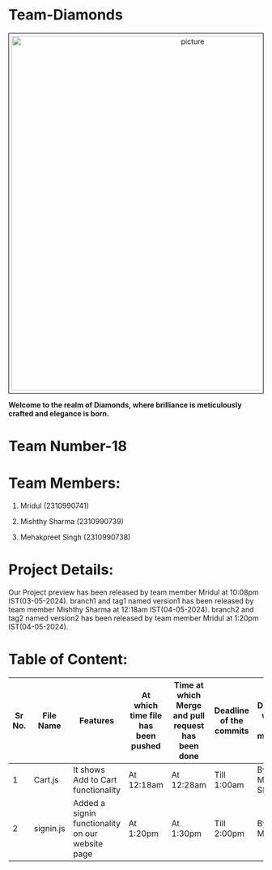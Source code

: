 # Team-Diamonds
<div style="text-align:center; border: 1px solid black; padding: 5px;">
    <img src="https://s26.q4cdn.com/755441662/files/images/our_brands/DDtag_black.png" alt="picture" alt="picture" width="700"/>
</div>






__Welcome to the realm of Diamonds, where brilliance is meticulously crafted and elegance is born.__

# Team Number-18

# Team Members:

1. Mridul (2310990741)

2. Mishthy Sharma (2310990739)

3. Mehakpreet Singh (2310990738)

  # Project Details:
Our Project preview has been released by team member Mridul at 10:08pm IST(03-05-2024).
branch1 and tag1 named version1 has been released by team member Mishthy Sharma at 12:18am IST(04-05-2024).
branch2 and tag2 named version2 has been released by team member Mridul at 1:20pm IST(04-05-2024).

# Table of Content:

| Sr No.| File Name | Features | At which time file has been pushed | Time at which Merge and pull request has been done | Deadline of the commits | Done by which team member|
|-------|-----------|------------|------------------------------|-------------------------|-----------------------------|----------|
| 1| Cart.js | It shows Add to Cart functionality| At 12:18am| At 12:28am| Till 1:00am| By Mishthy Sharma|
| 2| signin.js | Added a signin functionality on our website page| At 1:20pm| At 1:30pm| Till 2:00pm| By Mridul|
